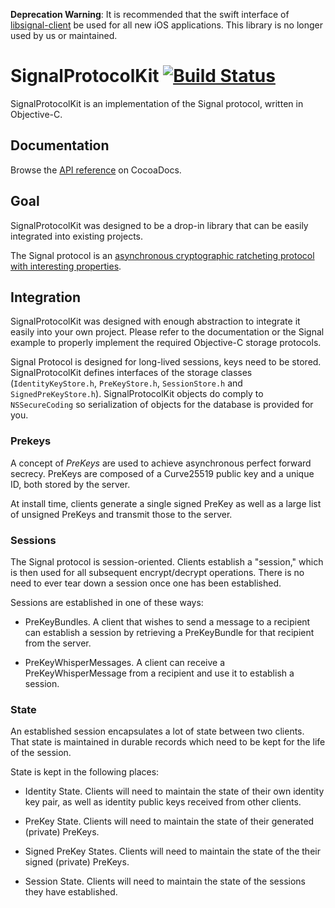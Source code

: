 **Deprecation Warning**: It is recommended that the swift interface of [libsignal-client](https://github.com/signalapp/libsignal-client) be used for all new iOS applications. This library is no longer used by us or maintained.


# SignalProtocolKit [![Build Status](https://travis-ci.org/WhisperSystems/AxolotlKit.svg?branch=master)](https://travis-ci.org/WhisperSystems/AxolotlKit)

SignalProtocolKit is an implementation of the Signal protocol, written in Objective-C.

## Documentation

Browse the [API reference](http://cocoadocs.org/docsets/AxolotlKit/) on CocoaDocs.

## Goal

SignalProtocolKit was designed to be a drop-in library that can be easily integrated into existing projects. 

The Signal protocol is an [asynchronous cryptographic ratcheting protocol](https://whispersystems.org/blog/advanced-ratcheting/) [with interesting properties](https://whispersystems.org/blog/asynchronous-security/).

## Integration

SignalProtocolKit was designed with enough abstraction to integrate it easily into your own project. Please refer to the documentation or the Signal example to properly implement the required Objective-C storage protocols. 

Signal Protocol is designed for long-lived sessions, keys need to be stored. SignalProtocolKit defines interfaces of the storage classes (`IdentityKeyStore.h`, `PreKeyStore.h`, `SessionStore.h` and `SignedPreKeyStore.h`). SignalProtocolKit objects do comply to `NSSecureCoding` so serialization of objects for the database is provided for you.

### Prekeys

A concept of *PreKeys* are used to achieve asynchronous perfect forward secrecy. PreKeys are composed of a Curve25519 public key and a unique ID, both stored by the server.

At install time, clients generate a single signed PreKey as well as a large list of unsigned PreKeys and transmit those to the server. 


### Sessions

The Signal protocol is session-oriented.  Clients establish a "session," which is then used for all subsequent encrypt/decrypt operations.  There is no need to ever tear down a session once one has been established.

Sessions are established in one of these ways:

- PreKeyBundles. A client that wishes to send a message to a recipient can establish a session by retrieving a PreKeyBundle for that recipient from the server.

- PreKeyWhisperMessages. A client can receive a PreKeyWhisperMessage from a recipient and use it to establish a session.

### State

An established session encapsulates a lot of state between two clients.  That state is maintained in durable records which need to be kept for the life of the session.

State is kept in the following places:

- Identity State.  Clients will need to maintain the state of their own identity key pair, as well as identity public keys received from other clients.

- PreKey State. Clients will need to maintain the state of their generated (private) PreKeys.

- Signed PreKey States. Clients will need to maintain the state of the their signed (private) PreKeys.

- Session State.  Clients will need to maintain the state of the sessions they have established.

